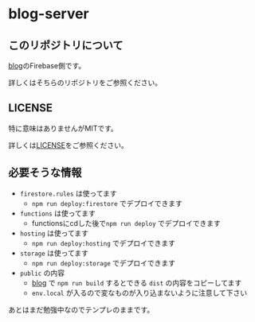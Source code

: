 # blog-server

## このリポジトリについて

[blog](https://cli.vuejs.org/)のFirebase側です。

詳しくはそちらのリポジトリをご参照ください。

## LICENSE

特に意味はありませんがMITです。

詳しくは[LICENSE](./LICENSE)をご参照ください。

## 必要そうな情報

- `firestore.rules` は使ってます
    - `npm run deploy:firestore` でデプロイできます
- `functions` は使ってます
    - functionsにcdした後で`npm run deploy` でデプロイできます
- `hosting` は使ってます
    - `npm run deploy:hosting` でデプロイできます
- `storage` は使ってます
    - `npm run deploy:storage` でデプロイできます
- `public` の内容
    - [blog](https://cli.vuejs.org/) で `npm run build` するとできる `dist` の内容をコピーしてます
    - `env.local` が入るので変なものが入り込まないように注意して下さい

あとはまだ勉強中なのでテンプレのままです。
